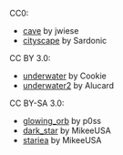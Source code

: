 CC0:
- [cave](https://opengameart.org/content/seamless-cave-background-0) by jwiese
- [cityscape](https://opengameart.org/content/cityscape) by Sardonic

CC BY 3.0:
- [underwater](https://opengameart.org/content/underwater) by Cookie
- [underwater2](https://opengameart.org/content/2d-background-underwater) by Alucard

CC BY-SA 3.0:
- [glowing_orb](https://opengameart.org/content/glowing-orb-background) by p0ss
- [dark_star](https://opengameart.org/content/dark-star) by MikeeUSA
- [stariea](https://opengameart.org/content/stariea) by MikeeUSA
